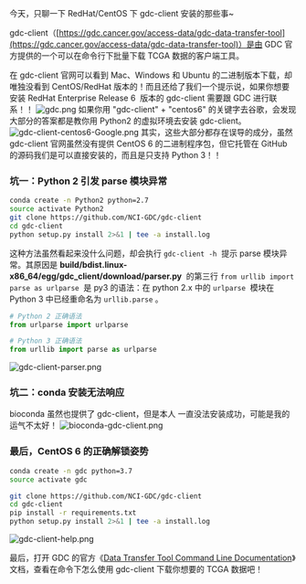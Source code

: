 今天，只聊一下 RedHat/CentOS 下 gdc-client 安装的那些事~

gdc-client（[https://gdc.cancer.gov/access-data/gdc-data-transfer-tool](https://gdc.cancer.gov/access-data/gdc-data-transfer-tool)）是由 GDC 官方提供的一个可以在命令行下批量下载 TCGA 数据的客户端工具。

在 gdc-client 官网可以看到 Mac、Windows 和 Ubuntu 的二进制版本下载，却唯独没看到 CentOS/RedHat 版本的！而且还给了我们一个提示说，如果你想要安装 RedHat Enterprise Release 6  版本的 gdc-client 需要跟 GDC 进行联系！！
![gdc.png](https://cdn.nlark.com/yuque/0/2020/png/126032/1597648591580-85e505fa-1b8d-48af-ac30-2737598a46c2.png#align=left&display=inline&height=653&originHeight=653&originWidth=700&size=55820&status=done&style=none&width=700)
如果你用 "gdc-client" + "centos6" 的关键字去谷歌，会发现大部分的答案都是教你用 Python2 的虚拟环境去安装 gdc-client。
![gdc-client-centos6-Google.png](https://cdn.nlark.com/yuque/0/2020/png/126032/1597649000539-5c5d4dd0-7bc0-4fd1-83a2-2063d7eaabb1.png#align=left&display=inline&height=687&originHeight=687&originWidth=669&size=78032&status=done&style=none&width=669)
其实，这些大部分都存在误导的成分，虽然 gdc-client 官网虽然没有提供 CentOS 6 的二进制程序包，但它托管在 GitHub 的源码我们是可以直接安装的，而且是只支持 Python 3！！

### 坑一：Python 2 引发 parse 模块异常

```bash
conda create -n Python2 python=2.7
source activate Python2
git clone https://github.com/NCI-GDC/gdc-client
cd gdc-client
python setup.py install 2>&1 | tee -a install.log
```

这种方法虽然看起来没什么问题，却会执行 `gdc-client -h`  提示 parse 模块异常。其原因是 **build/bdist.linux-x86_64/egg/gdc_client/download/parser.py**  的第三行 `from urllib import parse as urlparse`  是 py3 的语法：在 python 2.x 中的 `urlparse`  模块在 Python 3 中已经重命名为 `urllib.parse` 。

```python
# Python 2 正确语法
from urlparse import urlparse

# Python 3 正确语法
from urllib import parse as urlparse
```

![gdc-client-parser.png](https://cdn.nlark.com/yuque/0/2020/png/126032/1597650816075-5f920636-e182-4f97-b539-216f1eb051e5.png#align=left&display=inline&height=422&originHeight=422&originWidth=1095&size=35607&status=done&style=none&width=1095)

### 坑二：conda 安装无法响应

bioconda 虽然也提供了 gdc-client，但是本人 一直没法安装成功，可能是我的运气不太好！
![bioconda-gdc-client.png](https://cdn.nlark.com/yuque/0/2020/png/126032/1597651034760-e3879fb0-f225-4921-9d19-a15c230ee24a.png#align=left&display=inline&height=326&originHeight=326&originWidth=1097&size=22528&status=done&style=none&width=1097)

### 最后，CentOS 6 的正确解锁姿势

```bash
conda create -n gdc python=3.7
source activate gdc

git clone https://github.com/NCI-GDC/gdc-client
cd gdc-client
pip install -r requirements.txt
python setup.py install 2>&1 | tee -a install.log
```

![gdc-client-help.png](https://cdn.nlark.com/yuque/0/2020/png/126032/1597651834408-7083cc7f-46b6-43a4-a698-d1a98733c42a.png#align=left&display=inline&height=399&originHeight=399&originWidth=897&size=24277&status=done&style=none&width=897)

最后，打开 GDC 的官方《[Data Transfer Tool Command Line Documentation](https://docs.gdc.cancer.gov/Data_Transfer_Tool/Users_Guide/Data_Download_and_Upload/)》文档，查看在命令下怎么使用 gdc-client 下载你想要的 TCGA 数据吧！

